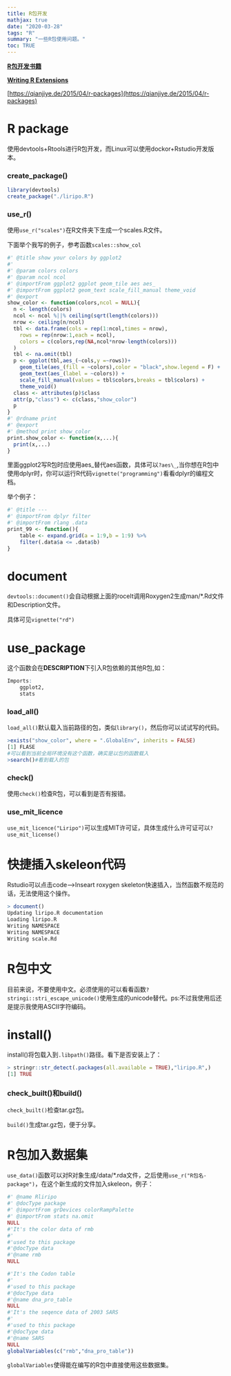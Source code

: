 ```yaml
---
title: R包开发
mathjax: true
date: "2020-03-28"
tags: "R"
summary: "一些R包使用问题。"
toc: TRUE
---
```


**[R包开发书籍](https://r-pkgs.org/)**

**[Writing R Extensions](https://cran.r-project.org/doc/manuals/r-release/R-exts.html)**

[https://qianjiye.de/2015/04/r-packages](https://qianjiye.de/2015/04/r-packages)

# R package

使用devtools+Rtools进行R包开发，而Linux可以使用dockor+Rstudio开发版本。

### create_package()

```R
library(devtools)
create_package("./liripo.R")
```

### use_r()

使用`use_r("scales")`在R文件夹下生成一个scales.R文件。

下面举个我写的例子，参考函数`scales::show_col`

```R
#' @title show your colors by ggplot2
#'
#' @param colors colors
#' @param ncol ncol
#' @importFrom ggplot2 ggplot geom_tile aes aes_
#' @importFrom ggplot2 geom_text scale_fill_manual theme_void
#' @export
show_color <- function(colors,ncol = NULL){
  n <- length(colors)
  ncol <- ncol %||% ceiling(sqrt(length(colors)))
  nrow <- ceiling(n/ncol)
  tbl <- data.frame(cols = rep(1:ncol,times = nrow),
    rows = rep(nrow:1,each = ncol),
    colors = c(colors,rep(NA,ncol*nrow-length(colors)))
  )
  tbl <- na.omit(tbl)
  p <- ggplot(tbl,aes_(~cols,y =~rows))+
    geom_tile(aes_(fill = ~colors),color = "black",show.legend = F) +
    geom_text(aes_(label = ~colors)) +
    scale_fill_manual(values = tbl$colors,breaks = tbl$colors) +
    theme_void()
  class <- attributes(p)$class
  attr(p,"class") <- c(class,"show_color")
  p
}
#' @rdname print
#' @export
#' @method print show_color
print.show_color <- function(x,...){
  print(x,...)
}
```

里面ggplot2写R包时应使用aes_替代aes函数，具体可以`?aes\_`,当你想在R包中使用dplyr时，你可以运行R代码`vignette("programming")`看看dplyr的编程文档。

举个例子：

```R
#' @title ---
#' @importFrom dplyr filter 
#' @importFrom rlang .data
print_99 <- function(){
    table <- expand.grid(a = 1:9,b = 1:9) %>%
    filter(.data$a <= .data$b)
}
```

# document

`devtools::document()`会自动根据上面的rocelt调用Roxygen2生成man/*.Rd文件和Description文件。

具体可见`vignette("rd")`

# use_package

这个函数会在**DESCRIPTION**下引入R包依赖的其他R包,如：

```R
Imports: 
    ggplot2,
    stats
```

### load_all()

`load_all()`默认载入当前路径的包，类似`library()`，然后你可以试试写的代码。

```r
>exists("show_color", where = ".GlobalEnv", inherits = FALSE)
[1] FLASE
#可以看到当前全局环境没有这个函数，确实是以包的函数载入
>search()#看到载入的包
```

### check()

使用`check()`检查R包，可以看到是否有报错。



### use_mit_licence

`use_mit_licence("Liripo")`可以生成MIT许可证，具体生成什么许可证可以`?use_mit_license()`

# 快捷插入skeleon代码

Rstudio可以点击code-->Inseart roxygen skeleton快速插入，当然函数不规范的话，无法使用这个操作。

```R
> document()
Updating liripo.R documentation
Loading liripo.R
Writing NAMESPACE
Writing NAMESPACE
Writing scale.Rd
```

# R包中文

目前来说，不要使用中文。必须使用的可以看看函数`?stringi::stri_escape_unicode()`使用生成的unicode替代。ps:不过我使用后还是提示我使用ASCII字符编码。

# install()

install()将包载入到`.libpath()`路径。看下是否安装上了：

```R
> stringr::str_detect(.packages(all.available = TRUE),"liripo.R",)
[1] TRUE
```

### check_built()和build()

`check_built()`检查tar.gz包。

`build()`生成tar.gz包，便于分享。

# R包加入数据集

`use_data()`函数可以对R对象生成/data/*.rda文件，之后使用`use_r("R包名-package")`，在这个新生成的文件加入skeleon，例子：

```R
#' @name Rliripo
#' @docType package
#' @importFrom grDevices colorRampPalette
#' @importFrom stats na.omit
NULL
#'It's the color data of rmb
#'
#'used to this package
#'@docType data
#'@name rmb
NULL

#'It's the Codon table
#'
#'used to this package
#'@docType data
#'@name dna_pro_table
NULL
#'It's the seqence data of 2003 SARS
#'
#'used to this package
#'@docType data
#'@name SARS
NULL
globalVariables(c("rmb","dna_pro_table"))
```

`globalVariables`使得能在编写的R包中直接使用这些数据集。

